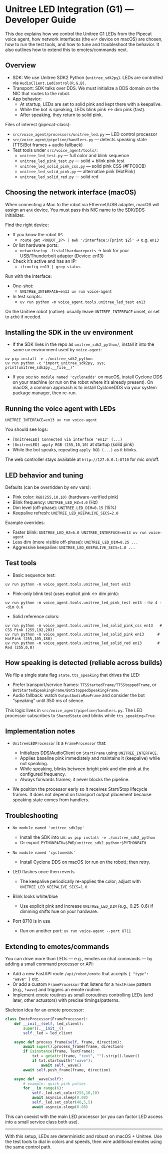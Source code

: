 # Unitree LED Integration (G1) — Developer Guide

This doc explains how we control the Unitree G1 LEDs from the Pipecat voice agent, how network interfaces (the `en*` device on macOS) are chosen, how to run the test tools, and how to tune and troubleshoot the behavior. It also outlines how to extend this to emotes/commands next.

## Overview

- SDK: We use Unitree SDK2 Python (`unitree_sdk2py`). LEDs are controlled via `AudioClient.LedControl(R,G,B)`.
- Transport: SDK talks over DDS. We must initialize a DDS domain on the NIC that routes to the robot.
- App behavior:
  - At startup, LEDs are set to solid pink and kept there with a keepalive.
  - While the bot is speaking, LEDs blink pink ↔ dim pink (fast).
  - After speaking, they return to solid pink.

Files of interest (pipecat-class):
- `src/voice_agent/processors/unitree_led.py` — LED control processor
- `src/voice_agent/pipeline/handlers.py` — detects speaking state (TTS/Bot frames + audio fallback)
- Test tools under `src/voice_agent/tools/`:
  - `unitree_led_test.py` — full color and blink sequence
  - `unitree_led_pink_test.py` — solid + blink pink test
  - `unitree_led_solid_pink_css.py` — solid pink CSS (#FFC0CB)
  - `unitree_led_solid_pink.py` — alternative pink (HotPink)
  - `unitree_led_solid_red.py` — solid red

## Choosing the network interface (macOS)

When connecting a Mac to the robot via Ethernet/USB adapter, macOS will assign an `enX` device. You must pass this NIC name to the SDK/DDS initializer.

Find the right device:

- If you know the robot IP:
  - `route get <ROBOT_IP> | awk '/interface:/{print $2}'` → e.g. `en13`
- Or list hardware ports:
  - `networksetup -listallhardwareports` → look for your USB/Thunderbolt adapter (Device: en13)
- Check it’s active and has an IP:
  - `ifconfig en13 | grep status`

Run with the interface:

- One-shot:
  - `UNITREE_INTERFACE=en13 uv run voice-agent`
- In test scripts:
  - `uv run python -m voice_agent.tools.unitree_led_test en13`

On the Unitree robot (native): usually leave `UNITREE_INTERFACE` unset, or set to `eth0` if needed.

## Installing the SDK in the uv environment

- If the SDK lives in the repo as `unitree_sdk2_python/`, install it into the same uv environment used by `voice-agent`:

```
uv pip install -e ./unitree_sdk2_python
uv run python -c "import unitree_sdk2py, sys; print(unitree_sdk2py.__file__)"
```

- If you see `No module named 'cyclonedds'` on macOS, install Cyclone DDS on your machine (or run on the robot where it’s already present). On macOS, a common approach is to install CycloneDDS via your system package manager, then re-run.

## Running the voice agent with LEDs

```
UNITREE_INTERFACE=en13 uv run voice-agent
```

You should see logs:
- `[UnitreeLED] Connected via interface 'en13' (...)`
- `[UnitreeLED] apply RGB (255,10,10)` at startup (solid pink)
- While the bot speaks, repeating `apply RGB (...)` as it blinks.

The web controller stays available at `http://127.0.0.1:8710` for mic on/off.

## LED behavior and tuning

Defaults (can be overridden by env vars):
- Pink color: `RGB(255,10,10)` (hardware-verified pink)
- Blink frequency: `UNITREE_LED_HZ=4.0` (Hz)
- Dim level (off-phase): `UNITREE_LED_DIM=0.15` (15%)
- Keepalive refresh: `UNITREE_LED_KEEPALIVE_SECS=2.0`

Example overrides:
- Faster blink: `UNITREE_LED_HZ=6.0 UNITREE_INTERFACE=en13 uv run voice-agent`
- Less dim (more visible off-phase): `UNITREE_LED_DIM=0.25 ...`
- Aggressive keepalive: `UNITREE_LED_KEEPALIVE_SECS=1.0 ...`

## Test tools

- Basic sequence test:
```
uv run python -m voice_agent.tools.unitree_led_test en13
```
- Pink-only blink test (uses explicit pink ↔ dim pink):
```
uv run python -m voice_agent.tools.unitree_led_pink_test en13 --hz 4 --dim 0.6
```
- Solid reference colors:
```
uv run python -m voice_agent.tools.unitree_led_solid_pink_css en13   # CSS Pink (255,192,203)
uv run python -m voice_agent.tools.unitree_led_solid_pink en13      # HotPink (255,105,180)
uv run python -m voice_agent.tools.unitree_led_solid_red en13       # Red (255,0,0)
```

## How speaking is detected (reliable across builds)

We flip a single state flag `state.tts_speaking` that drives the LED:
- Prefer transport/service frames: `TTSStartedFrame/TTSStoppedFrame`, or `BotStartedSpeakingFrame/BotStoppedSpeakingFrame`.
- Audio fallback: watch `OutputAudioRawFrame` and consider the bot “speaking” until 350 ms of silence.

This logic lives in `src/voice_agent/pipeline/handlers.py`. The LED processor subscribes to `SharedState` and blinks while `tts_speaking=True`.

## Implementation notes

- `UnitreeLEDProcessor` is a `FrameProcessor` that:
  - Initializes DDS/AudioClient on `StartFrame` using `UNITREE_INTERFACE`.
  - Applies baseline pink immediately and maintains it (keepalive) while not speaking.
  - While speaking, blinks between bright pink and dim pink at the configured frequency.
  - Always forwards frames; it never blocks the pipeline.

- We position the processor early so it receives Start/Stop lifecycle frames. It does not depend on transport output placement because speaking state comes from handlers.

## Troubleshooting

- `No module named 'unitree_sdk2py'`
  - Install the SDK into uv: `uv pip install -e ./unitree_sdk2_python`
  - Or export `PYTHONPATH=$PWD/unitree_sdk2_python:$PYTHONPATH`

- `No module named 'cyclonedds'`
  - Install Cyclone DDS on macOS (or run on the robot); then retry.

- LED flashes once then reverts
  - The keepalive periodically re-applies the color; adjust with `UNITREE_LED_KEEPALIVE_SECS=1.0`.

- Blink looks white/blue
  - Use explicit pink and increase `UNITREE_LED_DIM` (e.g., 0.25–0.6) if dimming shifts hue on your hardware.

- Port 8710 is in use
  - Run on another port: `uv run voice-agent --port 8711`

## Extending to emotes/commands

You can drive more than LEDs — e.g., emotes on chat commands — by adding a small command processor or API:

- Add a new FastAPI route `/api/robot/emote` that accepts `{ "type": "wave" }` etc.
- Or add a custom `FrameProcessor` that listens for a `TextFrame` pattern (e.g., `!wave`) and triggers an emote routine.
- Implement emote routines as small coroutines controlling LEDs (and later, other actuators) with precise timings/patterns.

Skeleton idea for an emote processor:

```python
class EmoteProcessor(FrameProcessor):
    def __init__(self, led_client):
        super().__init__()
        self._led = led_client

    async def process_frame(self, frame, direction):
        await super().process_frame(frame, direction)
        if isinstance(frame, TextFrame):
            txt = getattr(frame, "text", "").strip().lower()
            if txt.startswith("!wave"):
                await self._wave()
        await self.push_frame(frame, direction)

    async def _wave(self):
        # example: quick pink pulses
        for _ in range(6):
            self._led.set_color(255,10,10)
            await asyncio.sleep(0.08)
            self._led.set_color(40,5,5)
            await asyncio.sleep(0.08)
```

This can coexist with the main LED processor (or you can factor LED access into a small service class both use).

---

With this setup, LEDs are deterministic and robust on macOS + Unitree. Use the test tools to dial in colors and speeds, then wire additional emotes using the same control path.

